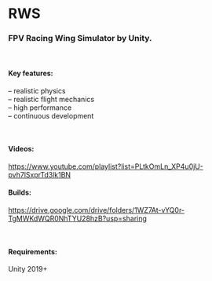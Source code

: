 # RWS
### FPV Racing Wing Simulator by Unity.

<br/>

#### Key features:
– realistic physics<br/>
– realistic flight mechanics<br/>
– high performance<br/>
– continuous development

<br/>

#### Videos:
https://www.youtube.com/playlist?list=PLtkOmLn_XP4u0jU-pvh7lSxprTd3lk1BN

#### Builds:
https://drive.google.com/drive/folders/1WZ7At-vYQ0r-TgMWKdWQR0NhTYU28hzB?usp=sharing

<br/>

#### Requirements:
Unity 2019+
